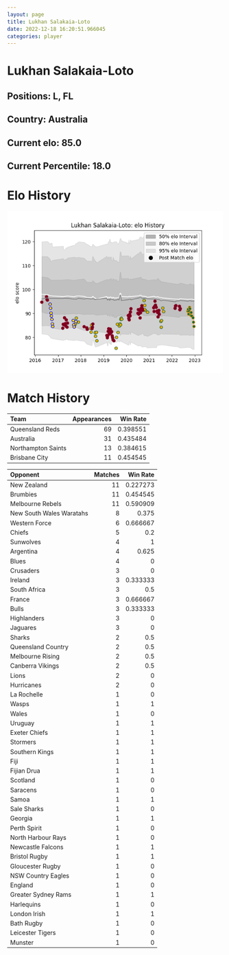 ```yaml
---  
layout: page  
title: Lukhan Salakaia-Loto  
date: 2022-12-18 16:20:51.966045  
categories: player  
---
```

# Lukhan Salakaia-Loto

## Positions: L, FL

## Country: Australia

## Current elo: 85.0

## Current Percentile: 18.0

# Elo History


![elo history](history_LukhanSalakaia-Loto.png)
# Match History


| Team               |   Appearances |   Win Rate |
|:-------------------|--------------:|-----------:|
| Queensland Reds    |            69 |   0.398551 |
| Australia          |            31 |   0.435484 |
| Northampton Saints |            13 |   0.384615 |
| Brisbane City      |            11 |   0.454545 |

| Opponent                 |   Matches |   Win Rate |
|:-------------------------|----------:|-----------:|
| New Zealand              |        11 |   0.227273 |
| Brumbies                 |        11 |   0.454545 |
| Melbourne Rebels         |        11 |   0.590909 |
| New South Wales Waratahs |         8 |   0.375    |
| Western Force            |         6 |   0.666667 |
| Chiefs                   |         5 |   0.2      |
| Sunwolves                |         4 |   1        |
| Argentina                |         4 |   0.625    |
| Blues                    |         4 |   0        |
| Crusaders                |         3 |   0        |
| Ireland                  |         3 |   0.333333 |
| South Africa             |         3 |   0.5      |
| France                   |         3 |   0.666667 |
| Bulls                    |         3 |   0.333333 |
| Highlanders              |         3 |   0        |
| Jaguares                 |         3 |   0        |
| Sharks                   |         2 |   0.5      |
| Queensland Country       |         2 |   0.5      |
| Melbourne Rising         |         2 |   0.5      |
| Canberra Vikings         |         2 |   0.5      |
| Lions                    |         2 |   0        |
| Hurricanes               |         2 |   0        |
| La Rochelle              |         1 |   0        |
| Wasps                    |         1 |   1        |
| Wales                    |         1 |   0        |
| Uruguay                  |         1 |   1        |
| Exeter Chiefs            |         1 |   1        |
| Stormers                 |         1 |   1        |
| Southern Kings           |         1 |   1        |
| Fiji                     |         1 |   1        |
| Fijian Drua              |         1 |   1        |
| Scotland                 |         1 |   0        |
| Saracens                 |         1 |   0        |
| Samoa                    |         1 |   1        |
| Sale Sharks              |         1 |   0        |
| Georgia                  |         1 |   1        |
| Perth Spirit             |         1 |   0        |
| North Harbour Rays       |         1 |   0        |
| Newcastle Falcons        |         1 |   1        |
| Bristol Rugby            |         1 |   1        |
| Gloucester Rugby         |         1 |   0        |
| NSW Country Eagles       |         1 |   0        |
| England                  |         1 |   0        |
| Greater Sydney Rams      |         1 |   1        |
| Harlequins               |         1 |   0        |
| London Irish             |         1 |   1        |
| Bath Rugby               |         1 |   0        |
| Leicester Tigers         |         1 |   0        |
| Munster                  |         1 |   0        |